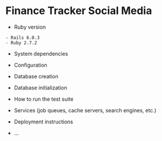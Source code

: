 # Finance Tracker Social Media

* Ruby version
```
- Rails 6.0.3
- Ruby 2.7.2
```
* System dependencies

* Configuration

* Database creation

* Database initialization

* How to run the test suite

* Services (job queues, cache servers, search engines, etc.)

* Deployment instructions

* ...
